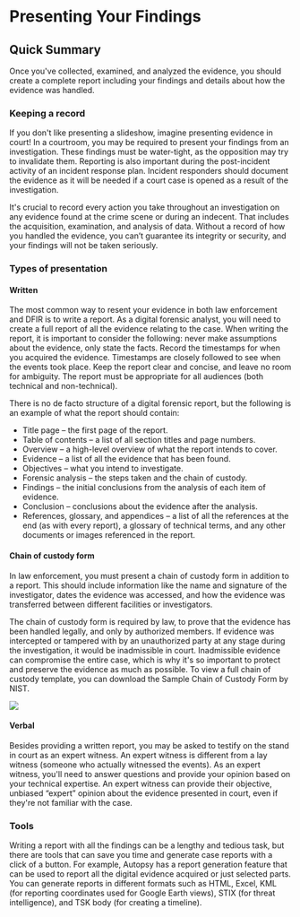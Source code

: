 # Presenting Your Findings

## Quick Summary
Once you've collected, examined, and analyzed the evidence, you should create a complete report including your findings and details about how the evidence was handled.

### Keeping a record
If you don't like presenting a slideshow, imagine presenting evidence in court! In a courtroom, you may be required to present your findings from an investigation. These findings must be water-tight, as the opposition may try to invalidate them. Reporting is also important during the post-incident activity of an incident response plan. Incident responders should document the evidence as it will be needed if a court case is opened as a result of the investigation. 

It's crucial to record every action you take throughout an investigation on any evidence found at the crime scene or during an indecent. That includes the acquisition, examination, and analysis of data. Without a record of how you handled the evidence, you can’t guarantee its integrity or security, and your findings will not be taken seriously.

### Types of presentation

#### Written
The most common way to resent your evidence in both law enforcement and DFIR is to write a report. As a digital forensic analyst, you will need to create a full report of all the evidence relating to the case. When writing the report, it is important to consider the following: never make assumptions about the evidence, only state the facts. Record the timestamps for when you acquired the evidence. Timestamps are closely followed to see when the events took place. Keep the report clear and concise, and leave no room for ambiguity. The report must be appropriate for all audiences (both technical and non-technical). 

There is no de facto structure of a digital forensic report, but the following is an example of what the report should contain: 

* Title page – the first page of the report.
* Table of contents – a list of all section titles and page numbers.
* Overview – a high-level overview of what the report intends to cover.
* Evidence – a list of all the evidence that has been found.
* Objectives – what you intend to investigate.
* Forensic analysis – the steps taken and the chain of custody.
* Findings – the initial conclusions from the analysis of each item of evidence.
* Conclusion – conclusions about the evidence after the analysis.
* References, glossary, and appendices – a list of all the references at the end (as with every report), a glossary of technical terms, and any other documents or images referenced in the report.
 
#### Chain of custody form
In law enforcement, you must present a chain of custody form in addition to a report. This should include information like the name and signature of the investigator, dates the evidence was accessed, and how the evidence was transferred between different facilities or investigators. 

The chain of custody form is required by law, to prove that the evidence has been handled legally, and only by authorized members. If evidence was intercepted or tampered with by an unauthorized party at any stage during the investigation, it would be inadmissible in court. Inadmissible evidence can compromise the entire case, which is why it's so important to protect and preserve the evidence as much as possible. To view a full chain of custody template, you can download the Sample Chain of Custody Form by NIST. 

<img src="https://il-labforge-assets.origin.immersivelabs.team/uploads/YpeuCYZ4TC2IfswrZkc0PVuG1XwHTC3MSG8JyQgu2Lk.png">

#### Verbal
Besides providing a written report, you may be asked to testify on the stand in court as an expert witness. An expert witness is different from a lay witness (someone who actually witnessed the events). As an expert witness, you'll need to answer questions and provide your opinion based on your technical expertise. An expert witness can provide their objective, unbiased “expert” opinion about the evidence presented in court, even if they're not familiar with the case. 

### Tools
Writing a report with all the findings can be a lengthy and tedious task, but there are tools that can save you time and generate case reports with a click of a button. For example, Autopsy has a report generation feature that can be used to report all the digital evidence acquired or just selected parts. You can generate reports in different formats such as HTML, Excel,  KML (for reporting coordinates used for Google Earth views), STIX (for threat intelligence), and TSK body (for creating a timeline).